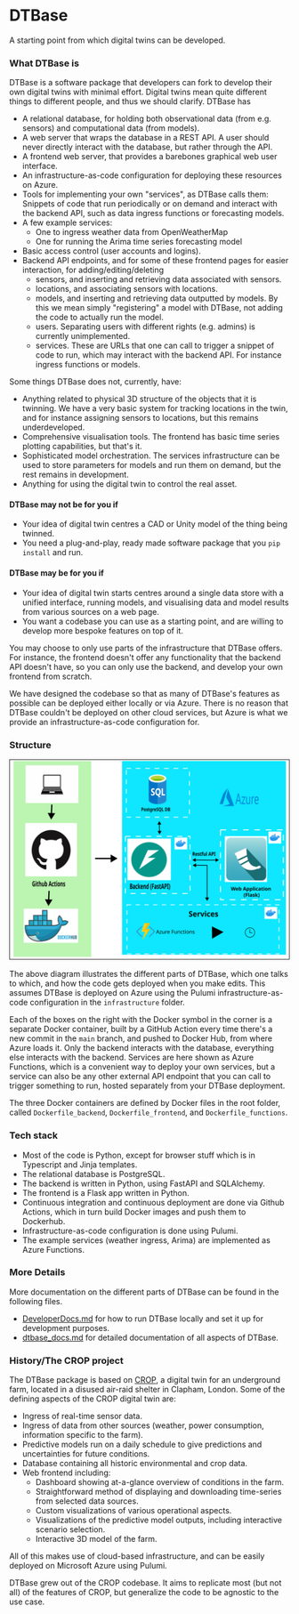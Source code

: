 # DTBase
A starting point from which digital twins can be developed.

### What DTBase is

DTBase is a software package that developers can fork to develop their own digital twins with minimal effort. Digital twins mean quite different things to different people, and thus we should clarify. DTBase has
* A relational database, for holding both observational data (from e.g. sensors) and computational data (from models).
* A web server that wraps the database in a REST API. A user should never directly interact with the database, but rather through the API.
* A frontend web server, that provides a barebones graphical web user interface.
* An infrastructure-as-code configuration for deploying these resources on Azure.
* Tools for implementing your own "services", as DTBase calls them: Snippets of code that run periodically or on demand and interact with the backend API, such as data ingress functions or forecasting models.
* A few example services:
    * One to ingress weather data from OpenWeatherMap
    * One for running the Arima time series forecasting model
* Basic access control (user accounts and logins).
* Backend API endpoints, and for some of these frontend pages for easier interaction, for adding/editing/deleting
    * sensors, and inserting and retrieving data associated with sensors.
    * locations, and associating sensors with locations.
    * models, and inserting and retrieving data outputted by models. By this we mean simply "registering" a model with DTBase, not adding the code to actually run the model.
    * users. Separating users with different rights (e.g. admins) is currently unimplemented.
    * services. These are URLs that one can call to trigger a snippet of code to run, which may interact with the backend API. For instance ingress functions or models.

Some things DTBase does not, currently, have:
* Anything related to physical 3D structure of the objects that it is twinning. We have a very basic system for tracking locations in the twin, and for instance assigning sensors to locations, but this remains underdeveloped.
* Comprehensive visualisation tools. The frontend has basic time series plotting capabilities, but that's it.
* Sophisticated model orchestration. The services infrastructure can be used to store parameters for models and run them on demand, but the rest remains in development.
* Anything for using the digital twin to control the real asset.

#### DTBase may not be for you if
* Your idea of digital twin centres a CAD or Unity model of the thing being twinned.
* You need a plug-and-play, ready made software package that you `pip install` and run.

#### DTBase may be for you if
* Your idea of digital twin starts centres around a single data store with a unified interface, running models, and visualising data and model results from various sources on a web page.
* You want a codebase you can use as a starting point, and are willing to develop more bespoke features on top of it.

You may choose to only use parts of the infrastructure that DTBase offers. For instance, the frontend doesn't offer any functionality that the backend API doesn't have, so you can only use the backend, and develop your own frontend from scratch.

We have designed the codebase so that as many of DTBase's features as possible can be deployed either locally or via Azure. There is no reason that DTBase couldn't be deployed on other cloud services, but Azure is what we provide an infrastructure-as-code configuration for.

### Structure

![diagram illustrating the structure of DTBase](./media/infrastructure.svg)

The above diagram illustrates the different parts of DTBase, which one talks to which, and how the code gets deployed when you make edits. This assumes DTBase is deployed on Azure using the Pulumi infrastructure-as-code configuration in the `infrastructure` folder.

Each of the boxes on the right with the Docker symbol in the corner is a separate Docker container, built by a GitHub Action every time there's a new commit in the `main` branch, and pushed to Docker Hub, from where Azure loads it. Only the backend interacts with the database, everything else interacts with the backend. Services are here shown as Azure Functions, which is a convenient way to deploy your own services, but a service can also be any other external API endpoint that you can call to trigger something to run, hosted separately from your DTBase deployment.

The three Docker containers are defined by Docker files in the root folder, called `Dockerfile_backend`, `Dockerfile_frontend`, and `Dockerfile_functions`.

### Tech stack

* Most of the code is Python, except for browser stuff which is in Typescript and Jinja templates.
* The relational database is PostgreSQL.
* The backend is written in Python, using FastAPI and SQLAlchemy.
* The frontend is a Flask app written in Python.
* Continuous integration and continuous deployment are done via Github Actions, which in turn build Docker images and push them to Dockerhub.
* Infrastructure-as-code configuration is done using Pulumi.
* The example services (weather ingress, Arima) are implemented as Azure Functions.

### More Details

More documentation on the different parts of DTBase can be found in the following files.

* [DeveloperDocs.md](docs/DeveloperDocs.md) for how to run DTBase locally and set it up for development purposes.
* [dtbase_docs.md](docs/dtbase_docs.md) for detailed documentation of all aspects of DTBase.

### History/The CROP project

The DTBase package is based on [CROP](https://github.com/alan-turing-institute/CROP), a digital twin for an underground farm, located in a disused air-raid shelter in Clapham, London. Some of the defining aspects of the CROP digital twin are:
* Ingress of real-time sensor data.
* Ingress of data from other sources (weather, power consumption, information specific to the farm).
* Predictive models run on a daily schedule to give predictions and uncertainties for future conditions.
* Database containing all historic environmental and crop data.
* Web frontend including:
  - Dashboard showing at-a-glance overview of conditions in the farm.
  - Straightforward method of displaying and downloading time-series from selected data sources.
  - Custom visualizations of various operational aspects.
  - Visualizations of the predictive model outputs, including interactive scenario selection.
  - Interactive 3D model of the farm.

All of this makes use of cloud-based infrastructure, and can be easily deployed on Microsoft Azure using Pulumi.

DTBase grew out of the CROP codebase. It aims to replicate most (but not all) of the features of CROP, but generalize the code to be agnostic to the use case.
